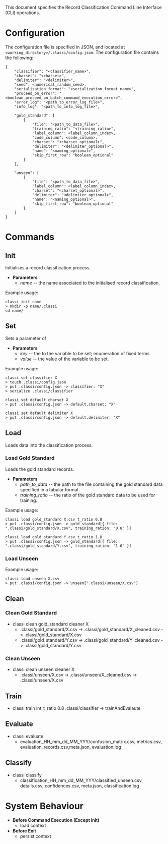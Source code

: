 This document specifies the Record Classification Command Line Interface (CLI) operations.

# Configuration
The configuration file is specified in JSON, and located at `<working_directory>/.classi/config.json`.
The configuration file contains the following:

    {
        "classifier": "<classifier_name>",
        "charset": "<charset>",
        "delimiter": "<delimiter>",
        "seed": <numerical_random_seed>,
        "serialization_format": "<serialization_format_name>",
        "proceed_on_error": "<boolean_proceed_on_batch_command_execution_error>",
        "error_log": "<path_to_error_log_file>",
        "info_log": "<path_to_info_log_file>",
        
        "gold_standard": [
            {
                "file": "<path_to_data_file>",
                "training_ratio": "<training_ratio>",
                "label_column": <label_column_index>,
                "code_column": <code_column>,
                "charset": "<charset_optional>",
                "delimiter": "<delimiter_optional>",
                "name": "<naming_optional>",
                "skip_first_row": "boolean_optional"
            }
        ],
        
        "unseen": [
            {
                "file": "<path_to_data_file>",
                "label_column": <label_column_index>,
                "charset": "<charset_optional>",
                "delimiter": "<delimiter_optional>",
                "name": "<naming_optional>",
                "skip_first_row": "boolean_optional"
            }
        ]
    }

# Commands

## Init

Initialises a record classification process.

- **Parameters**
    - *name* -- the name associated to the initialised record classification.

Example usage:

    classi init name
    > mkdir -p name/.classi
    cd name/

## Set

Sets a parameter of

- **Parameters**
    - *key* -- the to the variable to be set; enumeration of fixed terms.
    - *value* -- the value of the variable to be set.

Example usage:

    classi set classifier X
    > touch .classi/config.json
    > put .classi/config.json -> classifier: "X"
    > serialize .classi/classifier
    
    classi set default charset X
    > put .classi/config.json -> default.charset: "X"
    
    classi set default delimiter X
    > put .classi/config.json -> default.delimiter: "X"

## Load

Loads data into the classification process.

### Load Gold Standard

Loads the gold standard records.

- **Parameters**
    - *path_to_data* -- the path to the file containing the gold standard data specified in a tabular format.
    - *training_ratio* -- the ratio of the gold standard data to be used for training.

Example usage:

    classi load gold_standard X.csv t_ratio 0.8
    > put .classi/config.json -> gold_standard[{ file: ".classi/gold_standard/X.csv", training_ration: "0.8" }]
    
    classi load gold_standard Y.csv t_ratio 1.8
    > put .classi/config.json -> gold_standard[{ file: ".classi/gold_standard/Y.csv", training_ration: "1.0" }]

### Load Unseen

Example usage:

    classi load unseen X.csv
    > put .classi/config.json -> unseen[".classi/unseen/X.csv"]

## Clean

### Clean Gold Standard
- classi clean gold_standard cleaner X
    - .classi/gold_standard/X.csv -> .classi/gold_standard/X_cleaned.csv -> .classi/gold_standard/X.csv
    - .classi/gold_standard/Y.csv -> .classi/gold_standard/Y_cleaned.csv -> .classi/gold_standard/Y.csv

### Clean Unseen
- classi clean unseen cleaner X
    - .classi/unseen/X.csv -> .classi/unseen/X_cleaned.csv -> .classi/unseen/X.csv

## Train
- classi train int_t_ratio 0.8
    .classi/classifier -> trainAndEvalaute

## Evaluate
- classi evaluate
    - evaluation_HH_mm_dd_MM_YYY/confusion_matrix.csv, metrics.csv, evaluation_records.csv,meta.json, evaluation.log

## Classify
- classi classify
    - classification_HH_mm_dd_MM_YYY/classified_unseen.csv, details.csv, confidences.csv, meta.json, classification.log

# System Behaviour
- **Before Command Execution (Except init)**
    - load context
- **Before Exit**
    - persist context
